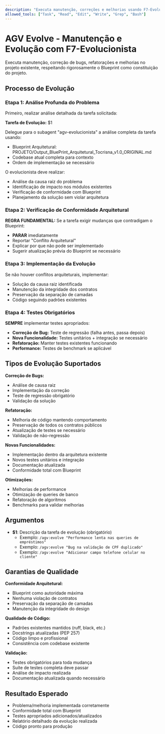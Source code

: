 ```yaml
---
description: "Executa manutenção, correções e melhorias usando F7-Evolucionista respeitando rigorosamente o Blueprint"
allowed_tools: ["Task", "Read", "Edit", "Write", "Grep", "Bash"]
---
```


# AGV Evolve - Manutenção e Evolução com F7-Evolucionista

Executa manutenção, correção de bugs, refatorações e melhorias no projeto existente, respeitando rigorosamente o Blueprint como constituição do projeto.

## Processo de Evolução

### Etapa 1: Análise Profunda do Problema
Primeiro, realizar análise detalhada da tarefa solicitada:

**Tarefa de Evolução:** $1

Delegue para o subagent "agv-evolucionista" a análise completa da tarefa usando:
- Blueprint Arquitetural: PROJETO/Output_BluePrint_Arquitetural_Tocrisna_v1.0_ORIGINAL.md
- Codebase atual completa para contexto
- Ordem de implementação se necessário

O evolucionista deve realizar:
- Análise da causa raiz do problema
- Identificação de impacto nos módulos existentes  
- Verificação de conformidade com Blueprint
- Planejamento da solução sem violar arquitetura

### Etapa 2: Verificação de Conformidade Arquitetural
**REGRA FUNDAMENTAL:** Se a tarefa exigir mudanças que contradigam o Blueprint:
- **PARAR** imediatamente
- Reportar "Conflito Arquitetural"  
- Explicar por que não pode ser implementado
- Sugerir atualização prévia do Blueprint se necessário

### Etapa 3: Implementação da Evolução
Se não houver conflitos arquiteturais, implementar:
- Solução da causa raiz identificada
- Manutenção da integridade dos contratos
- Preservação da separação de camadas
- Código seguindo padrões existentes

### Etapa 4: Testes Obrigatórios
**SEMPRE** implementar testes apropriados:
- **Correção de Bug:** Teste de regressão (falha antes, passa depois)
- **Nova Funcionalidade:** Testes unitários + integração se necessário
- **Refatoração:** Manter testes existentes funcionando
- **Performance:** Testes de benchmark se aplicável

## Tipos de Evolução Suportados

**Correção de Bugs:**
- Análise de causa raiz
- Implementação da correção  
- Teste de regressão obrigatório
- Validação da solução

**Refatoração:**
- Melhoria de código mantendo comportamento
- Preservação de todos os contratos públicos
- Atualização de testes se necessário
- Validação de não-regressão

**Novas Funcionalidades:**
- Implementação dentro da arquitetura existente
- Novos testes unitários e integração
- Documentação atualizada
- Conformidade total com Blueprint

**Otimizações:**
- Melhorias de performance
- Otimização de queries de banco
- Refatoração de algoritmos
- Benchmarks para validar melhorias

## Argumentos
- **$1**: Descrição da tarefa de evolução (obrigatório)
  - Exemplo: `/agv:evolve "Performance lenta nas queries de empréstimos"`
  - Exemplo: `/agv:evolve "Bug na validação de CPF duplicado"`
  - Exemplo: `/agv:evolve "Adicionar campo telefone celular no cliente"`

## Garantias de Qualidade

**Conformidade Arquitetural:**
- Blueprint como autoridade máxima
- Nenhuma violação de contratos
- Preservação da separação de camadas
- Manutenção da integridade do design

**Qualidade de Código:**
- Padrões existentes mantidos (ruff, black, etc.)
- Docstrings atualizadas (PEP 257)
- Código limpo e profissional
- Consistência com codebase existente

**Validação:**
- Testes obrigatórios para toda mudança
- Suíte de testes completa deve passar
- Análise de impacto realizada
- Documentação atualizada quando necessário

## Resultado Esperado
- Problema/melhoria implementada corretamente
- Conformidade total com Blueprint
- Testes apropriados adicionados/atualizados
- Relatório detalhado da evolução realizada
- Código pronto para produção